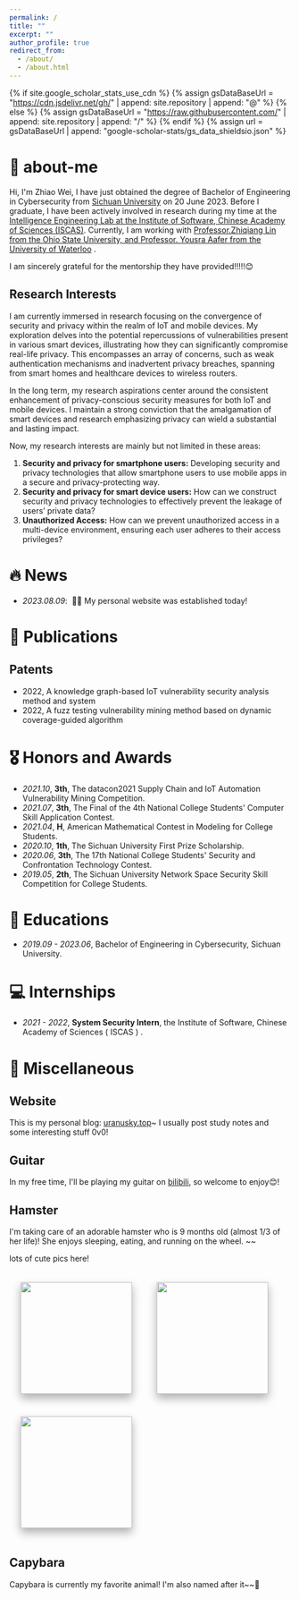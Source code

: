 ```yaml
---
permalink: /
title: ""
excerpt: ""
author_profile: true
redirect_from: 
  - /about/
  - /about.html
---
```


{% if site.google_scholar_stats_use_cdn %}
{% assign gsDataBaseUrl = "https://cdn.jsdelivr.net/gh/" | append: site.repository | append: "@" %}
{% else %}
{% assign gsDataBaseUrl = "https://raw.githubusercontent.com/" | append: site.repository | append: "/" %}
{% endif %}
{% assign url = gsDataBaseUrl | append: "google-scholar-stats/gs_data_shieldsio.json" %}

<span class='anchor' id='about-me'></span>

# 🐣 about-me

Hi, I'm Zhiao Wei, I have just obtained the degree of Bachelor of Engineering in Cybersecurity from <a href="https://www.scu.edu.cn/">Sichuan University</a> on 20 June 2023. Before I graduate, I have been actively involved in research during my time at the <a href="http://www.is.cas.cn/">Intelligence Engineering Lab at the Institute of Software, Chinese Academy of Sciences (ISCAS)</a>. Currently, I am working with <a href="https://web.cse.ohio-state.edu/~lin.3021/">Professor.Zhiqiang Lin</href> from the Ohio State University, and <a href="https://cs.uwaterloo.ca/~yaafer/">Professor. Yousra Aafer</href> from the University of Waterloo</a> .

I am sincerely grateful for the mentorship they have provided!!!!!😊

<h2>Research Interests</h2>
I am currently immersed in research focusing on the convergence of security and privacy within the realm of IoT and mobile devices. My exploration delves into the potential repercussions of vulnerabilities present in various smart devices, illustrating how they can significantly compromise real-life privacy. This encompasses an array of concerns, such as weak authentication mechanisms and inadvertent privacy breaches, spanning from smart homes and healthcare devices to wireless routers.

In the long term, my research aspirations center around the consistent enhancement of privacy-conscious security measures for both IoT and mobile devices. I maintain a strong conviction that the amalgamation of smart devices and research emphasizing privacy can wield a substantial and lasting impact.

Now, my research interests are mainly but not limited in these areas:
<ol>
  <li><b>Security and privacy for smartphone users:</b> Developing security and privacy technologies that allow smartphone users to use mobile apps in a secure and privacy-protecting way.</li>
  <li><b>Security and privacy for smart device users:</b> How can we construct security and privacy technologies to effectively prevent the leakage of users’ private data?</li>
  <li><b>Unauthorized Access:</b> How can we prevent unauthorized access in a multi-device environment, ensuring each user adheres to their access privileges? </li>
</ol>

# 🔥 News
- *2023.08.09*: &nbsp;🎉🎉 My personal website was established today! 

# 📝 Publications 

<h2>Patents</h2>
  <ul>
      <li>2022, A knowledge graph-based IoT vulnerability security analysis method and system</li>
      <li>2022, A fuzz testing vulnerability mining method based on dynamic coverage-guided algorithm</li>
  </ul>


<!-- <div class='paper-box'><div class='paper-box-image'><div><div class="badge">CVPR 2016</div><img src='images/500x300.png' alt="sym" width="100%"></div></div>
<div class='paper-box-text' markdown="1">

<!-- [Deep Residual Learning for Image Recognition](https://openaccess.thecvf.com/content_cvpr_2016/papers/He_Deep_Residual_Learning_CVPR_2016_paper.pdf) -->

<!-- **Kaiming He**, Xiangyu Zhang, Shaoqing Ren, Jian Sun -->

<!-- [**Project**](https://scholar.google.com/citations?view_op=view_citation&hl=zh-CN&user=DhtAFkwAAAAJ&citation_for_view=DhtAFkwAAAAJ:ALROH1vI_8AC) <strong><span class='show_paper_citations' data='DhtAFkwAAAAJ:ALROH1vI_8AC'></span></strong>
- Lorem ipsum dolor sit amet, consectetur adipiscing elit. Vivamus ornare aliquet ipsum, ac tempus justo dapibus sit amet. 
</div>
</div> -->

<!-- - [Lorem ipsum dolor sit amet, consectetur adipiscing elit. Vivamus ornare aliquet ipsum, ac tempus justo dapibus sit amet](https://github.com), A, B, C, **CVPR 2020** --> 

# 🎖 Honors and Awards
- *2021.10*, <b>3th</b>, The datacon2021 Supply Chain and IoT Automation Vulnerability Mining Competition. 
- *2021.07*, <b>3th</b>, The Final of the 4th National College Students' Computer Skill Application Contest. 
- *2021.04*, <b>H</b>, American Mathematical Contest in Modeling for College Students. 
- *2020.10*, <b>1th</b>, The Sichuan University First Prize Scholarship. 
- *2020.06*, <b>3th</b>, The 17th National College Students' Security and Confrontation Technology Contest. 
- *2019.05*, <b>2th</b>, The Sichuan University Network Space Security Skill Competition for College Students. 

# 📖 Educations
- *2019.09 - 2023.06*, Bachelor of Engineering in Cybersecurity, Sichuan University. 

<!-- # 💬 Invited Talks
- *2021.06*, Lorem ipsum dolor sit amet, consectetur adipiscing elit. Vivamus ornare aliquet ipsum, ac tempus justo dapibus sit amet. 
- *2021.03*, Lorem ipsum dolor sit amet, consectetur adipiscing elit. Vivamus ornare aliquet ipsum, ac tempus justo dapibus sit amet.  \| [\[video\]](https://github.com/) -->

# 💻 Internships
- *2021 - 2022*, <b>System Security Intern</b>, the Institute of Software, Chinese Academy of Sciences ( ISCAS ) . 

# 🐹 Miscellaneous
<h2>Website</h2>
This is my personal blog: <a href="https://www.uranusky.top">uranusky.top</a>~ I usually post study notes and some interesting stuff 0v0! 

<h2>Guitar</h2>
In my free time, I'll be playing my guitar on <a href="https://space.bilibili.com/20591488">bilibili</a>, so welcome to enjoy😊!
<h2>Hamster</h2>
I'm taking care of an adorable hamster who is 9 months old (almost 1/3 of her life)! She enjoys sleeping, eating, and running on the wheel. ~~ 

lots of cute pics here!
<style>
    .fixed-height {
        height: 200px; 
        width: auto; 
    }
    .floating-image {
    box-shadow: 0px 8px 15px rgba(0, 0, 0, 0.3);
    transition: all 0.3s ease-in-out; 

    margin: 20px;
}

.floating-image:hover {
    transform: translateY(-5px); 
    box-shadow: 0px 12px 20px rgba(0, 0, 0, 0.5); 
}
</style>

<img src="https://uranusky.s3.us-west-004.backblazeb2.com/pet/1691585421571.jpeg" class="fixed-height floating-image">
<img src="https://uranusky.s3.us-west-004.backblazeb2.com/pet/qq_pic_merged_1691585652930.jpg" class="fixed-height floating-image">
<img src="https://uranusky.s3.us-west-004.backblazeb2.com/pet/1691585439350.jpeg" class="fixed-height floating-image">



<h2>Capybara</h2>
Capybara is currently my favorite animal! I'm also named after it~~🥰